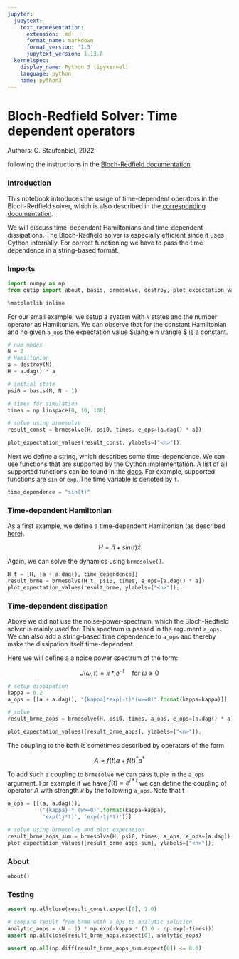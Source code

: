 ```yaml
---
jupyter:
  jupytext:
    text_representation:
      extension: .md
      format_name: markdown
      format_version: '1.3'
      jupytext_version: 1.13.8
  kernelspec:
    display_name: Python 3 (ipykernel)
    language: python
    name: python3
---
```


# Bloch-Redfield Solver: Time dependent operators

Authors: C. Staufenbiel, 2022

following the instructions in the [Bloch-Redfield documentation](https://qutip.readthedocs.io/en/latest/guide/dynamics/dynamics-bloch-redfield.html?#time-dependent-bloch-redfield-dynamics).

### Introduction
This notebook introduces the usage of time-dependent operators in the Bloch-Redfield solver, which is also described in the [corresponding documentation](https://qutip.readthedocs.io/en/latest/guide/dynamics/dynamics-bloch-redfield.html?#time-dependent-bloch-redfield-dynamics).

We will discuss time-dependent Hamiltonians and time-dependent dissipations. The Bloch-Redfield solver is especially efficient since it uses Cython internally. For correct functioning we have to pass the time dependence in a string-based format. 

### Imports

```python
import numpy as np
from qutip import about, basis, brmesolve, destroy, plot_expectation_values

%matplotlib inline
```

For our small example, we setup a system with `N` states and the number operator as Hamiltonian. We can observe that for the constant Hamiltonian and no given `a_ops` the expectation value $\langle n \rangle $ is a constant.

```python
# num modes
N = 2
# Hamiltonian
a = destroy(N)
H = a.dag() * a

# initial state
psi0 = basis(N, N - 1)

# times for simulation
times = np.linspace(0, 10, 100)

# solve using brmesolve
result_const = brmesolve(H, psi0, times, e_ops=[a.dag() * a])
```

```python
plot_expectation_values(result_const, ylabels=["<n>"]);
```

Next we define a string, which describes some time-dependence. We can use functions that are supported by the Cython implementation. A list of all supported functions can be found in the  [docs](https://qutip.readthedocs.io/en/latest/guide/dynamics/dynamics-time.html#time). For example, supported functions are `sin` or `exp`. The time variable is denoted by `t`.

```python
time_dependence = "sin(t)"
```

### Time-dependent Hamiltonian

As a first example, we define a time-dependent Hamiltonian (as described [here](https://qutip.readthedocs.io/en/latest/guide/dynamics/dynamics-time.html)). 

$$ H = \hat{n} + sin(t) \hat{x} $$

Again, we can solve the dynamics using `brmesolve()`.

```python
H_t = [H, [a + a.dag(), time_dependence]]
result_brme = brmesolve(H_t, psi0, times, e_ops=[a.dag() * a])
plot_expectation_values(result_brme, ylabels=["<n>"]);
```

### Time-dependent dissipation

Above we did not use the noise-power-spectrum, which the Bloch-Redfield solver is mainly used for. This spectrum is passed in the argument `a_ops`. We can also add a string-based time dependence to `a_ops` and thereby make the dissipation itself time-dependent. 

Here we will define a a noice power spectrum of the form:

$$ J(\omega, t) = \kappa * e^{-t} \quad \text{for} \; \omega \geq 0$$

```python
# setup dissipation
kappa = 0.2
a_ops = [[a + a.dag(), "{kappa}*exp(-t)*(w>=0)".format(kappa=kappa)]]

# solve
result_brme_aops = brmesolve(H, psi0, times, a_ops, e_ops=[a.dag() * a])

plot_expectation_values([result_brme_aops], ylabels=["<n>"]);
```

The coupling to the bath is sometimes described by operators of the form

$$ A = f(t)a + f(t)^* a^\dagger $$

To add such a coupling to `brmesolve` we can pass tuple in the `a_ops` argument. For example if we have $f(t) = e^{i * t}$ we can define the coupling of operator $A$ with strength $\kappa$ by the following `a_ops`. Note that t

```python
a_ops = [[(a, a.dag()),
          ('{kappa} * (w>=0)'.format(kappa=kappa),
           'exp(1j*t)', 'exp(-1j*t)')]]

# solve using brmesolve and plot expecation
result_brme_aops_sum = brmesolve(H, psi0, times, a_ops, e_ops=[a.dag() * a])
plot_expectation_values([result_brme_aops_sum], ylabels=["<n>"]);
```

### About

```python
about()
```

### Testing

```python
assert np.allclose(result_const.expect[0], 1.0)

# compare result from brme with a_ops to analytic solution
analytic_aops = (N - 1) * np.exp(-kappa * (1.0 - np.exp(-times)))
assert np.allclose(result_brme_aops.expect[0], analytic_aops)

assert np.all(np.diff(result_brme_aops_sum.expect[0]) <= 0.0)
```
